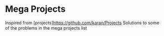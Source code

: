 # Mega Projects
Inspired from [projects]https://github.com/karan/Projects
Solutions to some of the problems in the mega projects list

